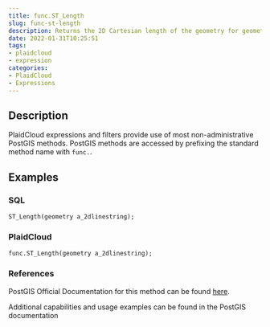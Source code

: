 ```yaml
---
title: func.ST_Length
slug: func-st-length
description: Returns the 2D Cartesian length of the geometry for geometry types and uses the inverse geodesic calculation for geography types
date: 2022-01-31T10:25:51
tags:
- plaidcloud
- expression
categories:
- PlaidCloud
- Expressions
---
```



## Description


PlaidCloud expressions and filters provide use of most non-administrative PostGIS methods. PostGIS methods are accessed by prefixing the standard method name with `func.`.



## Examples


### SQL



```
ST_Length(geometry a_2dlinestring);
```


### PlaidCloud



```
func.ST_Length(geometry a_2dlinestring);
```


### References


PostGIS Official Documentation for this method can be found [here](https://postgis.net/docs/manual-3.1/ST_Length.html).



Additional capabilities and usage examples can be found in the PostGIS documentation

